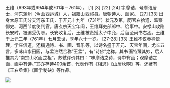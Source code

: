 王维（693年或694年或701年－761年）， [1] [3] [22] [24] 字摩诘，号摩诘居士，河东蒲州（今山西运城）人，祖籍山西祁县。唐朝诗人、画家。 [27] [33] 出身太原王氏分支河东王氏，于开元十九年（731年）状元及第，历官右拾遗、监察御史、河西节度使判官。唐玄宗天宝年间，王维拜吏部郎中、给事中。安禄山攻陷长安时，被迫受伪职。长安收复后，王维被责授太子中允，后官至尚书右丞。王维于上元二年（761年）七月去世，享年六十一岁。 [27-28] [33] 王维不仅参禅悟理，学庄信道，还精通诗、书、画、音乐等，以诗名盛于开元、天宝年间，尤长五言，多咏山水田园，与孟浩然合称“王孟”，有“诗佛”之称。其书画特臻其妙，后人推其为“南宗山水画之祖”。苏轼评价其曰：“味摩诘之诗，诗中有画；观摩诘之画，画中有诗。”其亦存诗400余首，代表作有《相思》《山居秋暝》等，还著有《王右丞集》《画学秘诀》等作品。

![](https://bkimg.cdn.bcebos.com/pic/d4628535e5dde71190ef9ab523b8d91b9d16fdfacb62?x-bce-process=image/watermark,image_d2F0ZXIvYmFpa2UxMTY=,g_7,xp_5,yp_5/format,f_auto)